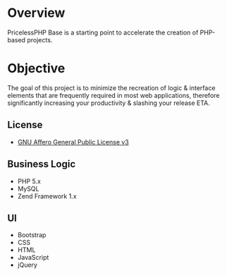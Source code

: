 # Overview
PricelessPHP Base is a starting point to accelerate the creation of PHP-based projects.<br> 

# Objective
The goal of this project is to minimize the recreation of logic & interface elements that are frequently required in most web applications, therefore significantly increasing your productivity & slashing your release ETA.

## License
* <a href="http://www.gnu.org/licenses/agpl-3.0.txt" target="_blank">GNU Affero General Public License v3</a>

## Business Logic
* PHP 5.x
* MySQL
* Zend Framework 1.x

## UI
* Bootstrap
* CSS
* HTML
* JavaScript
* jQuery
